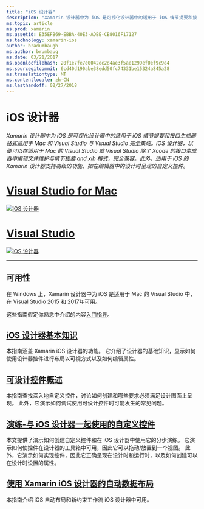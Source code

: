 ```yaml
---
title: "iOS 设计器"
description: "Xamarin 设计器中为 iOS 是可视化设计器中的适用于 iOS 情节提要和接口生成器格式适用于 Mac 和 Visual Studio 与 Visual Studio 完全集成。 IOS 设计器，以便可以在适用于 Mac 的 Visual Studio 或 Visual Studio 除了 Xcode 的接口生成器中编辑文件维护与情节提要 and.xib 格式，完全兼容。 此外，适用于 iOS 的 Xamarin 设计器支持高级的功能，如在编辑器中的设计时呈现的自定义控件。"
ms.topic: article
ms.prod: xamarin
ms.assetid: E35EFB69-EBBA-40E3-ADBE-CB8016F17127
ms.technology: xamarin-ios
author: bradumbaugh
ms.author: brumbaug
ms.date: 03/21/2017
ms.openlocfilehash: 20f1e7fe7e0042ec2d4ae3f5ae1299ef0ef9c9e4
ms.sourcegitcommit: 6cd40d190abe38edd50fc74331be15324a845a28
ms.translationtype: MT
ms.contentlocale: zh-CN
ms.lasthandoff: 02/27/2018
---
```

# <a name="ios-designer"></a>iOS 设计器

_Xamarin 设计器中为 iOS 是可视化设计器中的适用于 iOS 情节提要和接口生成器格式适用于 Mac 和 Visual Studio 与 Visual Studio 完全集成。IOS 设计器，以便可以在适用于 Mac 的 Visual Studio 或 Visual Studio 除了 Xcode 的接口生成器中编辑文件维护与情节提要 and.xib 格式，完全兼容。此外，适用于 iOS 的 Xamarin 设计器支持高级的功能，如在编辑器中的设计时呈现的自定义控件。_

# <a name="visual-studio-for-mactabvsmac"></a>[Visual Studio for Mac](#tab/vsmac)


[![](images/designer-new1.png "IOS 设计器")](images/designer-new1.png)


# <a name="visual-studiotabvswin"></a>[Visual Studio](#tab/vswin)


[![](images/designer-vs.png "IOS 设计器")](images/designer-vs.png)


-----

## <a name="availability"></a>可用性

在 Windows 上，Xamarin 设计器中为 iOS 是适用于 Mac 的 Visual Studio 中，在 Visual Studio 2015 和 2017年可用。

这些指南假定你熟悉中介绍的内容[入门指导](~/ios/get-started/index.md)。


## <a name="ios-designer-basicsintroductionmd"></a>[iOS 设计器基本知识](introduction.md)

本指南涵盖 Xamarin iOS 设计器的功能。 它介绍了设计器的基础知识，显示如何使用设计器控件进行布局以可视方式以及如何编辑属性。

##  <a name="designable-controls-overviewios-designable-controls-overviewmd"></a>[可设计控件概述](ios-designable-controls-overview.md)

本指南查找深入地自定义控件，讨论如何创建和哪些要求必须满足设计图面上呈现。 此外，它演示如何调试使用可设计控件时可能发生的常见问题。

##  <a name="walkthrough---using-custom-controls-with-ios-designerios-designable-controls-walkthroughmd"></a>[演练-与 iOS 设计器一起使用的自定义控件](ios-designable-controls-walkthrough.md)

本文提供了演示如何创建自定义控件和在 iOS 设计器中使用它的分步演练。 它演示如何使控件在设计器的工具箱中可用，因此它可以拖动/放置到一个视图。 此外，它演示如何实现控件，因此它正确呈现在设计时和运行时，以及如何创建可以在设计时设置的属性。

##  <a name="auto-layout-with-the-xamarin-ios-designerdesigner-auto-layoutmd"></a>[使用 Xamarin iOS 设计器的自动数据布局](designer-auto-layout.md)

本指南介绍 iOS 自动布局和新约束工作流 iOS 设计器中可用。

